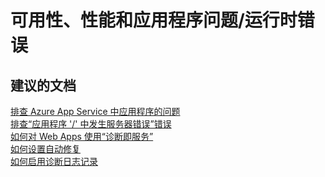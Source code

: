 <properties
    pageTitle="availability, performance, and application issues/run-time error"
    description="可用性、性能和应用程序问题/运行时错误"
    service="microsoft.web"
    resource="sites"
    authors="aashu"
    displayOrder=""
    selfHelpType="generic"
    supportTopicIds="32457410"
    resourceTags=""
    productPesIds="14748,16170"
    cloudEnvironments="public"
/>


# 可用性、性能和应用程序问题/运行时错误

## **建议的文档**
[排查 Azure App Service 中应用程序的问题](http://azure.microsoft.com/documentation/videos/build-2015-when-bad-things-happen-to-good-apps-troubleshooting-applications-on-azure-app-service/)<br>
[排查“应用程序 '/' 中发生服务器错误”错误](http://blogs.msdn.com/b/waws/archive/2014/05/22/azure-web-sites-troubleshooting-server-error-in-application-errors.aspx)<br>
[如何对 Web Apps 使用“诊断即服务”](http://azure.microsoft.com/blog/2014/07/08/daas/)<br>
[如何设置自动修复](http://azure.microsoft.com/blog/2014/02/06/auto-healing-windows-azure-web-sites/)<br>
[如何启用诊断日志记录](https://azure.microsoft.com/documentation/articles/web-sites-enable-diagnostic-log/)



<!--HONumber=Oct16_HO3-->


